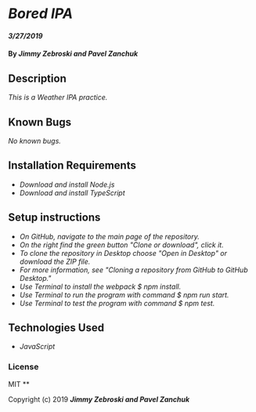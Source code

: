 # _Bored IPA_

#### _3/27/2019_

#### By _**Jimmy Zebroski and Pavel Zanchuk**_

## Description
_This is a Weather IPA practice._

## Known Bugs

_No known bugs._

## Installation Requirements
* _Download and install Node.js_
* _Download and install TypeScript_

## Setup instructions
* _On GitHub, navigate to the main page of the repository._
* _On the right find the green button "Clone or download", click it._
* _To clone the repository in Desktop choose "Open in Desktop" or download the ZIP file._
* _For more information, see "Cloning a repository from GitHub to GitHub Desktop."_
* _Use Terminal to install the webpack $ npm install._
* _Use Terminal to run the program with command $ npm run start._
* _Use Terminal to test the program with command $ npm test._

## Technologies Used

* _JavaScript_

### License
MIT
**

Copyright (c) 2019 **_Jimmy Zebroski and Pavel Zanchuk_**
